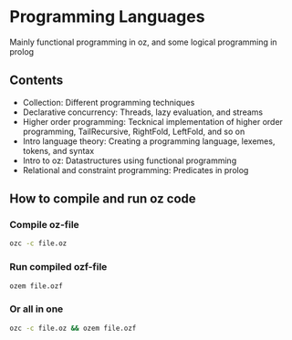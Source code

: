 # Programming Languages

Mainly functional programming in oz, and some logical programming in prolog

## Contents
- Collection: Different programming techniques
- Declarative concurrency: Threads, lazy evaluation, and streams
- Higher order programming: Tecknical implementation of higher order programming, TailRecursive, RightFold, LeftFold, and so on
- Intro language theory: Creating a programming language, lexemes, tokens, and syntax
- Intro to oz: Datastructures using functional programming
- Relational and constraint programming: Predicates in prolog

## How to compile and run oz code
### Compile oz-file
```bash
ozc -c file.oz
```
### Run compiled ozf-file
```bash
ozem file.ozf
```

### Or all in one
```bash
ozc -c file.oz && ozem file.ozf
```

